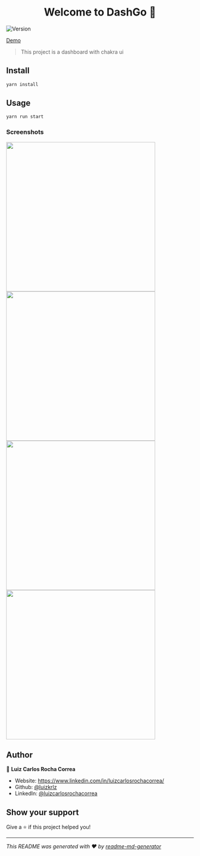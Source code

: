 <h1 align="center">Welcome to DashGo 👋</h1>
<p>
  <img alt="Version" src="https://img.shields.io/badge/version-0.1.0-blue.svg?cacheSeconds=2592000" />
</p>

<a href="https://dashgo-rust-omega.vercel.app" style="margin: 20px 0px">Demo</a>

> This project is a dashboard with chakra ui

## Install

```sh
yarn install
```

## Usage

```sh
yarn run start
```

### Screenshots

<img src="./assets/login.png" width="400px" height="400px"/>
<img src="./assets/dashboard.png" width="400px" height="400px"/>
<img src="./assets/listagem.png" width="400px" height="400px"/>
<img src="./assets/formulario.png" width="400px" height="400px"/>

## Author

👤 **Luiz Carlos Rocha Correa**

* Website: https://www.linkedin.com/in/luizcarlosrochacorrea/
* Github: [@luizkrlz](https://github.com/luizkrlz)
* LinkedIn: [@luizcarlosrochacorrea](https://linkedin.com/in/luizcarlosrochacorrea)

## Show your support

Give a ⭐️ if this project helped you!

***
_This README was generated with ❤️ by [readme-md-generator](https://github.com/kefranabg/readme-md-generator)_
